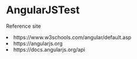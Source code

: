 # AngularJSTest
<p>Reference site</p>
<li>https://www.w3schools.com/angular/default.asp</li>
<li>https://angularjs.org</li>
<li>https://docs.angularjs.org/api</li>
